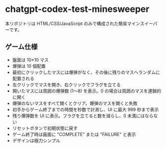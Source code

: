 # chatgpt-codex-test-minesweeper

本リポジトリは HTML/CSS/JavaScript のみで構成された簡易マインスイーパーです。

## ゲーム仕様

- 盤面は 10×10 マス
- 爆弾は 10 個配置
- 最初にクリックしたマスには爆弾がなく、その後に残りのマスへランダムに配置される
- 左クリックでマスを開き、右クリックでフラグを立てる
- 開いたマスには周囲の爆弾数 (1〜8) を表示。0 の場合は周囲のマスを連鎖的に開く
- 爆弾のないマスをすべて開くとクリア。爆弾のマスを開くと失敗
- 初手からゲーム終了までの時間を秒数で計測し、UI に最大 999 秒まで表示
- 残り爆弾数を UI に表示。フラグを立てると数を減らし、0 未満にはならない
- リセットボタンで初期状態に戻す
- ゲーム終了時は画面に "COMPLETE" または "FAILURE" と表示
- デザインは極力シンプル

